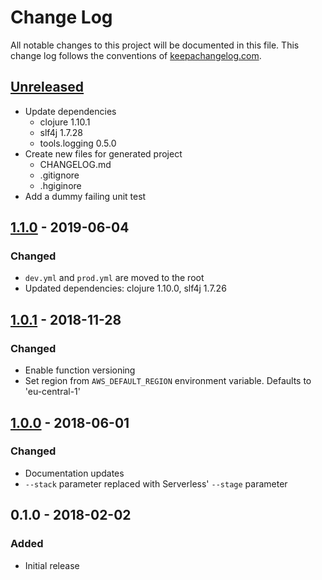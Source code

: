 # Change Log
All notable changes to this project will be documented in this file. This change log follows 
the conventions of [keepachangelog.com](http://keepachangelog.com/).

## [Unreleased]
- Update dependencies
  - clojure 1.10.1
  - slf4j 1.7.28
  - tools.logging 0.5.0
- Create new files for generated project
  - CHANGELOG.md
  - .gitignore
  - .hgiginore
- Add a dummy failing unit test
  
## [1.1.0] - 2019-06-04
### Changed
- `dev.yml` and `prod.yml` are moved to the root
- Updated dependencies: clojure 1.10.0, slf4j 1.7.26

## [1.0.1] - 2018-11-28
### Changed
- Enable function versioning
- Set region from `AWS_DEFAULT_REGION` environment variable. Defaults to 'eu-central-1'

## [1.0.0] - 2018-06-01
### Changed
- Documentation updates
- `--stack` parameter replaced with Serverless' `--stage` parameter

## 0.1.0 - 2018-02-02
### Added
- Initial release

[Unreleased]: https://github.com/jsyrjala/aws-lambda-serverless/compare/1.1.0...HEAD
[1.1.0]: https://github.com/jsyrjala/aws-lambda-serverless/compare/1.0.1...1.1.0
[1.0.1]: https://github.com/jsyrjala/aws-lambda-serverless/compare/1.0.0...1.0.1
[1.0.0]: https://github.com/jsyrjala/aws-lambda-serverless/compare/0.1.0...1.0.0
